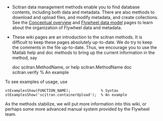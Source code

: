 * Scitran data management methods enable you to find database contents, including both data and metadata. There are also methods to download and upload files, and modify metadata, and create collections. See the [Conceptual overview](conceptual-overview) and [Flywheel data model](Flywheel-data-model) pages to learn about the organization of Flywheel data and metadata. 

* These wiki pages are an introduction to the scitran methods. It is difficult to keep these pages absolutely up-to-date. We do try to keep the comments in the file up-to-date.  Thus, we encourage you to use the Matlab help and doc methods to bring up the current information in the method, say

    doc scitran.MethodName, or 
    help scitran.MethodName
    doc scitran.verify          % An example

To see examples of usage, use

    stExamplesShow(FUNCTION_NAME);              % Syntax
    stExamplesShow('scitran.containerUpload');  % An example

As the methods stabilize, we will put more information into this wiki, or perhaps some more advanced manual system provided by the Flywheel team. 







